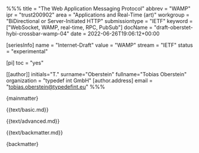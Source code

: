 %%%
title = "The Web Application Messaging Protocol"
abbrev = "WAMP"
ipr = "trust200902"
area = "Applications and Real-Time (art)"
workgroup = "BiDirectional or Server-Initiated HTTP"
submissiontype = "IETF"
keyword = ["WebSocket, WAMP, real-time, RPC, PubSub"]
docName = "draft-oberstet-hybi-crossbar-wamp-04"
date = 2022-06-26T19:06:12+00:00

[seriesInfo]
name = "Internet-Draft"
value = "WAMP"
stream = "IETF"
status = "experimental"

[pi]
toc = "yes"

[[author]]
initials="T."
surname="Oberstein"
fullname="Tobias Oberstein"
organization = "typedef int GmbH"
  [author.address]
  email = "tobias.oberstein@typedefint.eu"
%%%

{mainmatter}

{{text/basic.md}}

{{text/advanced.md}}

{{text/backmatter.md}}

{backmatter}
